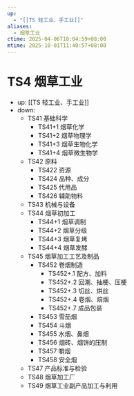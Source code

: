 ```yaml
---
up:
  - "[[TS 轻工业、手工业]]"
aliases:
  - 烟草工业
ctime: 2025-04-06T18:04:59+08:00
mtime: 2025-10-01T11:40:57+08:00
---
```


# TS4 烟草工业

- up: [[TS 轻工业、手工业]]
- down:	
	- TS41 基础科学
		- TS41+1 烟草化学
		- TS41+2 烟草物理学
		- TS41+3 烟草生物化学
		- TS41+4 烟草微生物学
	- TS42 原料
		- TS422 资源
		- TS424 品种、成分
		- TS425 代用品
		- TS426 辅助物料
	- TS43 机械与设备
	- TS44 烟草初加工
		- TS44+1 烟草调制
		- TS44+2 烟草分级
		- TS44+3 烟草复烤
		- TS44+4 烟草发酵
	- TS45 烟草加工工艺及制品
		- TS452 卷烟制造
			- TS452+.1 配方、加料
			- TS452+.2 回潮、抽梗、压梗
			- TS452+.3 切丝、烘丝
			- TS452+.4 卷烟、焙烟
			- TS452+.7 成品包装
		- TS453 雪茄烟
		- TS454 斗烟
		- TS455 水烟、鼻烟
		- TS456 烟砖、烟饼的压制
		- TS457 嚼烟
		- TS458 安全烟
	- TS47 产品标准与检验
	- TS48 烟草加工厂
	- TS49 烟草工业副产品加工与利用
		
